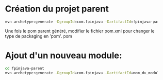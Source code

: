 # Création du projet parent

```bash
mvn archetype:generate -DgroupId=com.fpinjava -DartifactId=fpinjava-parent
```
Une fois le pom parent généré, modifier le fichier pom.xml pour changer le type de packaging en 'pom'.
<packaging>pom</packaging>

# Ajout d'un nouveau module:

```bash
cd fpinjava-parent
mvn archetype:generate -DgroupId=com.fpinjava -DartifactId=nom_du_module
```